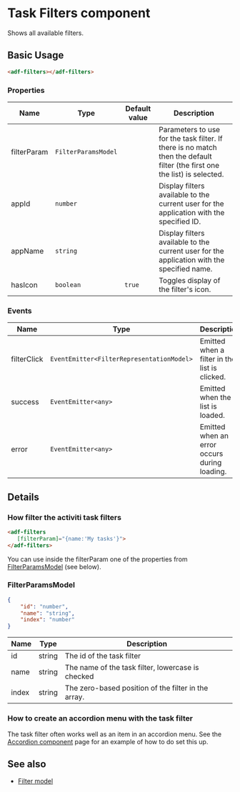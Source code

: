# Task Filters component

Shows all available filters.

## Basic Usage

```html
<adf-filters></adf-filters>
```

### Properties

| Name | Type | Default value | Description |
| ---- | ---- | ------------- | ----------- |
| filterParam | `FilterParamsModel` |  | Parameters to use for the task filter. If there is no match then the default filter (the first one the list) is selected. |
| appId | `number` |  | Display filters available to the current user for the application with the specified ID.  |
| appName | `string` |  | Display filters available to the current user for the application with the specified name.  |
| hasIcon | `boolean` | `true` | Toggles display of the filter's icon.  |

### Events

| Name | Type | Description |
| ---- | ---- | ----------- |
| filterClick | `EventEmitter<FilterRepresentationModel>` | Emitted when a filter in the list is clicked. |
| success | `EventEmitter<any>` | Emitted when the list is loaded. |
| error | `EventEmitter<any>` | Emitted when an error occurs during loading. |

## Details

### How filter the activiti task filters

```html
<adf-filters 
   [filterParam]="{name:'My tasks'}">
</adf-filters>
```

You can use inside the filterParam one of the properties from [FilterParamsModel](#filterparamsmodel) (see below).

### FilterParamsModel

```json
{
    "id": "number",
    "name": "string",
    "index": "number"
}
```

| Name | Type | Description |
| ---- | ---- | ----------- |
| id | string | The id of the task filter |
| name | string | The name of the task filter, lowercase is checked |
| index | string | The zero-based position of the filter in the array. |

### How to create an accordion menu with the task filter

The task filter often works well as an item in an accordion menu. See the [Accordion component](accordion.component.md)
page for an example of how to do set this up.

## See also

-   [Filter model](filter.model.md)
